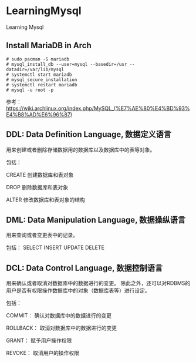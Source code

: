# LearningMysql
Learning Mysql

## Install MariaDB in Arch

```
# sudo pacman -S mariadb
# mysql_install_db --user=mysql --basedir=/usr --datadir=/var/lib/mysql
# systemctl start mariadb
# mysql_secure_installation
# systemctl restart mariadb
# mysql -u root -p

```

参考：
https://wiki.archlinux.org/index.php/MySQL_(%E7%AE%80%E4%BD%93%E4%B8%AD%E6%96%87)

## DDL: Data Definition Language, 数据定义语言

用来创建或者删除存储数据用的数据库以及数据库中的表等对象。

包括： 

CREATE 创建数据库和表对象

DROP 删除数据库和表对象

ALTER 修改数据库和表对象的结构

## DML: Data Manipulation Language, 数据操纵语言

用来查询或者变更表中的记录。

包括： SELECT INSERT UPDATE DELETE

## DCL: Data Control Language, 数据控制语言

用来确认或者取消对数据库中的数据进行的变更。
除此之外，还可以对RDBMS的用户是否有权限操作数据库中的对象（数据库表等）进行设定。

包括：

COMMIT： 确认对数据库中的数据进行的变更

ROLLBACK： 取消对数据库中的数据进行的变更

GRANT： 赋予用户操作权限

REVOKE： 取消用户的操作权限
